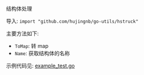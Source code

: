 结构体处理

导入: `import "github.com/hujingnb/go-utils/hstruck"`

主要方法如下: 

* `ToMap`: 转 map
* `Name`: 获取结构体的名称

示例代码见: [example_test.go](./example_test.go)